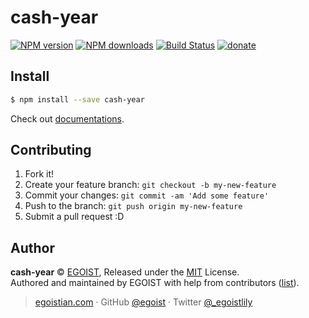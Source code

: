 # cash-year

[![NPM version](https://img.shields.io/npm/v/cash-year.svg?style=flat-square)](https://npmjs.com/package/cash-year) [![NPM downloads](https://img.shields.io/npm/dm/cash-year.svg?style=flat-square)](https://npmjs.com/package/cash-year) [![Build Status](https://img.shields.io/circleci/project/egoist/cash-year/master.svg?style=flat-square)](https://circleci.com/gh/egoist/cash-year) [![donate](https://img.shields.io/badge/$-donate-ff69b4.svg?maxAge=2592000&style=flat-square)](https://github.com/egoist/donate)

## Install

```bash
$ npm install --save cash-year
```

Check out [documentations](https://egoistian.com/cash-year).

## Contributing

1. Fork it!
2. Create your feature branch: `git checkout -b my-new-feature`
3. Commit your changes: `git commit -am 'Add some feature'`
4. Push to the branch: `git push origin my-new-feature`
5. Submit a pull request :D

## Author

**cash-year** © [EGOIST](https://github.com/egoist), Released under the [MIT](https://egoist.mit-license.org/) License.<br>
Authored and maintained by EGOIST with help from contributors ([list](https://github.com/egoist/cash-year/contributors)).

> [egoistian.com](https://egoistian.com) · GitHub [@egoist](https://github.com/egoist) · Twitter [@_egoistlily](https://twitter.com/_egoistlily)
